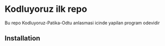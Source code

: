 <h1>Kodluyoruz ilk repo</h1>
<p1>Bu repo Kodluyoruz-Patika-Odtu anlasmasi icinde yapilan program odevidir</p1>
<h2>Installation</h2>
